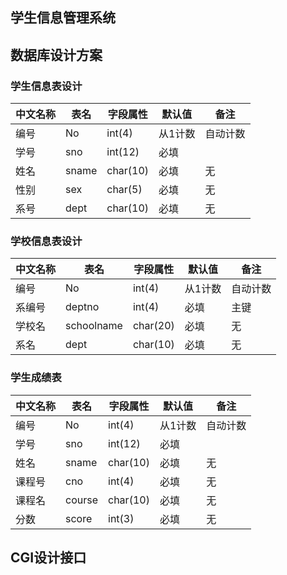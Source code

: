## 学生信息管理系统


## 数据库设计方案

### 学生信息表设计

|中文名称|表名|字段属性|默认值|备注|
|-------|----|-------|-----|----|
| 编号 | No |int(4)|从1计数|自动计数|
|学号|sno|int(12)|必填||主键|
|姓名|sname|char(10)|必填|无|
|性别|sex|char(5)|必填|无|
|系号|dept|char(10)|必填|无|


### 学校信息表设计

|中文名称|表名|字段属性|默认值|备注|
|-------|----|-------|-----|----|
| 编号 | No |int(4)|从1计数|自动计数|
|系编号|deptno|int(4)|必填|主键|
|学校名|schoolname|char(20)|必填|无|
|系名|dept|char(10)|必填|无|


### 学生成绩表

|中文名称|表名|字段属性|默认值|备注|
|-------|----|-------|-----|----|
| 编号 | No |int(4)|从1计数|自动计数|
|学号|sno|int(12)|必填||主键|
|姓名|sname|char(10)|必填|无|
|课程号|cno|int(4)|必填|无|
|课程名|course|char(10)|必填|无|
|分数|score|int(3)|必填|无|



## CGI设计接口

